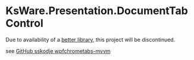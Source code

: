 ﻿# KsWare.Presentation.DocumentTabControl

Due to availability of a [better library][1], this project will be discontinued.

see [GitHub sskodje wpfchrometabs-mvvm][1]

[1]: https://github.com/sskodje/wpfchrometabs-mvvm